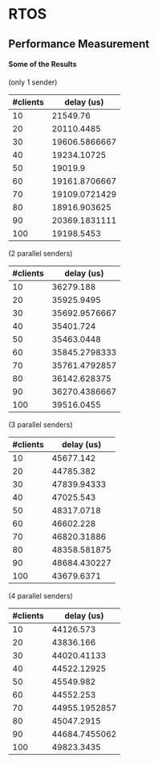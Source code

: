 # RTOS

## Performance Measurement

#### Some of the Results

(only 1 sender)

| #clients | delay (us)    |
|----------|---------------|
| 10       | 21549.76      |
| 20       | 20110.4485    |
| 30       | 19606.5866667 |
| 40       | 19234.10725   |
| 50       | 19019.9       |
| 60       | 19161.8706667 |
| 70       | 19109.0721429 |
| 80       | 18916.903625  |
| 90       | 20369.1831111 |
| 100      | 19198.5453    |

(2 parallel senders)

| #clients | delay (us)    |
|----------|---------------|
| 10       | 36279.188     |
| 20       | 35925.9495    |
| 30       | 35692.9576667 |
| 40       | 35401.724     |
| 50       | 35463.0448    |
| 60       | 35845.2798333 |
| 70       | 35761.4792857 |
| 80       | 36142.628375  |
| 90       | 36270.4386667 |
| 100      | 39516.0455    |

(3 parallel senders)

| #clients | delay (us)    |
|----------|---------------|
| 10       |  45677.142    |
| 20       |  44785.382    |
| 30       |  47839.94333  |
| 40       |  47025.543    |
| 50       |  48317.0718   |
| 60       |  46602.228    |
| 70       |  46820.31886  |
| 80       |  48358.581875 |
| 90       |  48684.430227 |
| 100      |  43679.6371   |

(4 parallel senders)

| #clients | delay (us)    |
|----------|-------------  |
| 10       |  44126.573    |
| 20       |  43836.166    |
| 30       |  44020.41133  |
| 40       |  44522.12925  |
| 50       |  45549.982    |
| 60       |  44552.253    |
| 70       |  44955.1952857|
| 80       |  45047.2915   |
| 90       |  44684.7455062|
| 100      |  49823.3435   |
